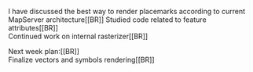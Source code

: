 I have discussed the best way to render placemarks according to current MapServer architecture[[BR]]
Studied code related to feature attributes[[BR]]                                                    
Continued work on internal rasterizer[[BR]]                                                         
                                                                                                    
Next week plan:[[BR]]                                                                               
Finalize vectors and symbols rendering[[BR]]                                                        

